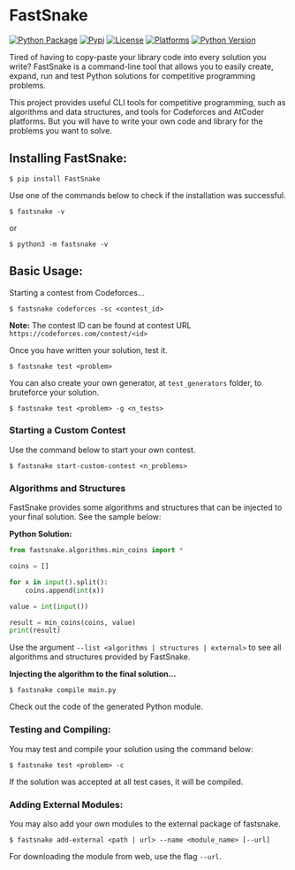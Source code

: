 # FastSnake

[![Python Package](https://github.com/JeanExtreme002/FastSnake/workflows/Python%20Package/badge.svg)](https://github.com/JeanExtreme002/FastSnake/actions)
[![Pypi](https://img.shields.io/pypi/v/FastSnake?logo=pypi)](https://pypi.org/project/FastSnake/)
[![License](https://img.shields.io/pypi/l/FastSnake)](https://github.com/JeanExtreme002/FastSnake)
[![Platforms](https://img.shields.io/badge/platforms-Windows%20%7C%20Linux-8A2BE2)](https://pypi.org/project/FastSnake/)
[![Python Version](https://img.shields.io/badge/python-3.7+-yellow)](https://pypi.org/project/FastSnake/)

Tired of having to copy-paste your library code into every solution you write? FastSnake is a command-line tool that allows you to easily create, expand, run and test Python solutions for competitive programming problems.

This project provides useful CLI tools for competitive programming, such as algorithms and data structures, and tools for Codeforces and AtCoder platforms. But you will have to write your own code and library for the problems you want to solve.

## Installing FastSnake:
```
$ pip install FastSnake
```

Use one of the commands below to check if the installation was successful.
```
$ fastsnake -v
```
or
```
$ python3 -m fastsnake -v
```

## Basic Usage:
Starting a contest from Codeforces...
```
$ fastsnake codeforces -sc <contest_id>
```
**Note:** The contest ID can be found at contest URL `https://codeforces.com/contest/<id>`
<br>

Once you have written your solution, test it.
```
$ fastsnake test <problem>
```

You can also create your own generator, at `test_generators` folder, to bruteforce your solution.
```
$ fastsnake test <problem> -g <n_tests>
```

### Starting a Custom Contest
Use the command below to start your own contest.
```
$ fastsnake start-custom-contest <n_problems>
```

### Algorithms and Structures

FastSnake provides some algorithms and structures that can be injected to your final solution. See the sample below:

**Python Solution:**
```py
from fastsnake.algorithms.min_coins import *

coins = []

for x in input().split():
    coins.append(int(x))

value = int(input())

result = min_coins(coins, value)
print(result)
```
Use the argument `--list <algorithms | structures | external>` to see all algorithms and structures provided by FastSnake.

**Injecting the algorithm to the final solution...**
```
$ fastsnake compile main.py
```
Check out the code of the generated Python module.
<br>

### Testing and Compiling:
You may test and compile your solution using the command below:
```
$ fastsnake test <problem> -c
```
If the solution was accepted at all test cases, it will be compiled.


### Adding External Modules:
You may also add your own modules to the external package of fastsnake.
```
$ fastsnake add-external <path | url> --name <module_name> [--url]
```
For downloading the module from web, use the flag `--url`.
